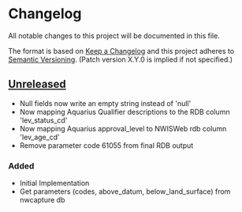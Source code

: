 # Changelog
All notable changes to this project will be documented in this file.

The format is based on [Keep a Changelog](http://keepachangelog.com/en/1.0.0/)
and this project adheres to [Semantic Versioning](http://semver.org/spec/v2.0.0.html). (Patch version X.Y.0 is implied if not specified.)

## [Unreleased](https://github.com/usgs/etl-discrete-groundwater-rdb)
-   Null fields now write an empty string instead of 'null'
-   Now mapping Aquarius Qualifier descriptions to the RDB column 'lev_status_cd'
-   Now mapping Aquarius approval_level to NWISWeb rdb column 'lev_age_cd'
-   Remove parameter code 61055 from final RDB output

### Added
-   Initial Implementation
-   Get parameters (codes, above_datum, below_land_surface) from nwcapture db
